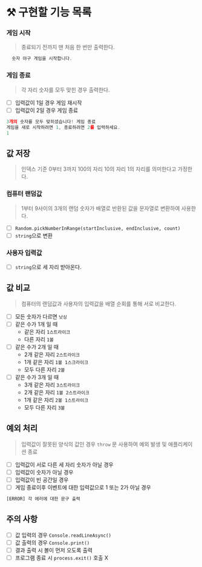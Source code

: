 # ⚒ 구현할 기능 목록

### 게임 시작 
> 종료되기 전까지 맨 처음 한 번만 출력한다.
```javascript
  숫자 야구 게임을 시작합니다.
```

### 게임 종료
> 각 자리 숫자를 모두 맞힌 경우 출력한다.
- [ ] 입력값이 1일 경우 게임 재시작 
- [ ] 입력값이 2일 경우 게임 종료
```javascript
3개의 숫자를 모두 맞히셨습니다! 게임 종료
게임을 새로 시작하려면 1, 종료하려면 2를 입력하세요.
1
```


## 값 저장
> 인덱스 기준 0부터 3까지 100의 자리 10의 자리 1의 자리를 의미한다고 가정한다.

### 컴퓨터 랜덤값
> 1부터 9사이의 3개의 랜덤 숫자가 배열로 반환된 값을 문자열로 변환하여 사용한다.
- [ ] `Random.pickNumberInRange(startInclusive, endInclusive, count)`
- [ ] `string`으로 변환

### 사용자 입력값
- [ ] `string`으로 세 자리 받아온다.

  
## 값 비교 
> 컴퓨터의 랜덤값과 사용자의 입력값을 배열 순회를 통해 서로 비교한다.
- [ ] 모든 숫자가 다르면 `낫싱`
- [ ] 같은 수가 1개 일 때 <br/>
    - 같은 자리 `1스트라이크`
    - 다른 자리 `1볼`
- [ ] 같은 수가 2개 일 때 <br/>
    - 2개 같은 자리 `2스트라이크`
    - 1개 같은 자리 `1볼 1스크라이크`
    - 모두 다른 자리 `2볼`
- [ ] 같은 수가 3개 일 때 <br/>
    - 3개 같은 자리 `3스트라이크`
    - 2개 같은 자리 `1볼 2스트라이크`
    - 1개 같은 자리 `2볼 1스트라이크`
    - 모두 다른 자리 `3볼`


## 예외 처리
> 입력값이 잘못된 양식의 값인 경우 `throw` 문 사용하여 예외 발생 및 애플리케이션 종료

- [ ] 입력값이 서로 다른 세 자리 숫자가 아닐 경우
- [ ] 입력값이 숫자가 아닐 경우
- [ ] 입력값이 빈 공간일 경우 
- [ ] 게임 종료이후 이벤트에 대한 입력값으로 1 또는 2가 아닐 경우
```javascript
[ERROR] 각 에러에 대한 문구 출력
```


## 주의 사항 
- [ ] 값 입력의 경우 `Console.readLineAsync()`
- [ ] 값 출력의 경우 `Console.print()` 
- [ ] 결과 출력 시 볼이 먼저 오도록 출력
- [ ] 프로그램 종료 시 `process.exit()` 호출 X
